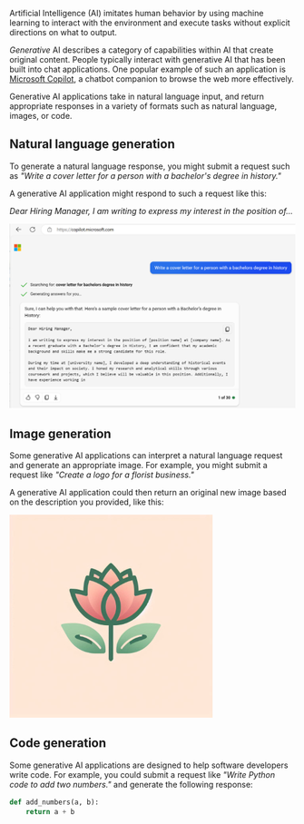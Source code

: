 Artificial Intelligence (AI) imitates human behavior by using machine learning to interact with the environment and execute tasks without explicit directions on what to output.

*Generative* AI describes a category of capabilities within AI that create original content. People typically interact with generative AI that has been built into chat applications. One popular example of such an application is [Microsoft Copilot](https://copilot.microsoft.com), a chatbot companion to browse the web more effectively.

Generative AI applications take in natural language input, and return appropriate responses in a variety of formats such as natural language, images, or code. 

## Natural language generation

To generate a natural language response, you might submit a request such as *"Write a cover letter for a person with a bachelor's degree in history."*

A generative AI application might respond to such a request like this:

*Dear Hiring Manager,
I am writing to express my interest in the position of...*

![Screenshot of an AI-generated cover letter for a person with a bachelor's degree in history.](../media/microsoft-copilot-example-write-letter.png)

## Image generation

Some generative AI applications can interpret a natural language request and generate an appropriate image. For example, you might submit a request like *"Create a logo for a florist business."*

A generative AI application could then return an original new image based on the description you provided, like this:

![Screenshot of an AI-generated image of a florist business logo.](../media/florist-example.png)

## Code generation

Some generative AI applications are designed to help software developers write code. For example, you could submit a request like *"Write Python code to add two numbers."* and generate the following response:

```python
def add_numbers(a, b):
    return a + b

```